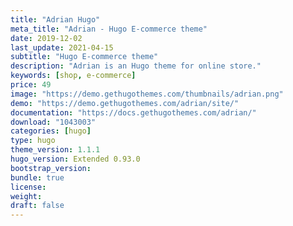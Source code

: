 ```yaml
---
title: "Adrian Hugo"
meta_title: "Adrian - Hugo E-commerce theme"
date: 2019-12-02
last_update: 2021-04-15
subtitle: "Hugo E-commerce theme"
description: "Adrian is an Hugo theme for online store."
keywords: [shop, e-commerce]
price: 49
image: "https://demo.gethugothemes.com/thumbnails/adrian.png"
demo: "https://demo.gethugothemes.com/adrian/site/"
documentation: "https://docs.gethugothemes.com/adrian/"
download: "1043003"
categories: [hugo]
type: hugo
theme_version: 1.1.1
hugo_version: Extended 0.93.0
bootstrap_version: 
bundle: true
license: 
weight: 
draft: false
---
```


